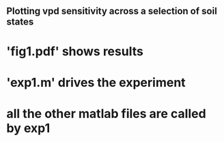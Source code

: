 ## Plotting vpd sensitivity across a selection of soil states
#  'fig1.pdf' shows results
#  'exp1.m' drives the experiment
#  all the other matlab files are called by exp1